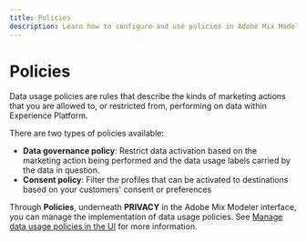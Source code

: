 ```yaml
---
title: Policies
description: Learn how to configure and use policies in Adobe Mix Modeler.
---
```


# Policies

Data usage policies are rules that describe the kinds of marketing actions that you are allowed to, or restricted from, performing on data within Experience Platform.

There are two types of policies available:

* **Data governance policy**: Restrict data activation based on the marketing action being performed and the data usage labels carried by the data in question.
* **Consent policy**: Filter the profiles that can be activated to destinations based on your customers' consent or preferences

Through **Policies**, underneath **PRIVACY** in the Adobe Mix Modeler interface, you can manage the implementation of data usage policies. See [Manage data usage policies in the UI](https://experienceleague.adobe.com/docs/experience-platform/data-governance/policies/user-guide.html?lang=en) for more information.
